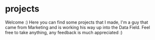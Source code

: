 # projects
Welcome :) Here you can find some projects that I made, I'm a guy that came from Marketing and is working his way up into the Data Field. Feel free to take anything, any feedback is much appreciated :)
